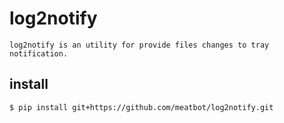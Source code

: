 # log2notify
    log2notify is an utility for provide files changes to tray notification.

## install
    $ pip install git+https://github.com/meatbot/log2notify.git
